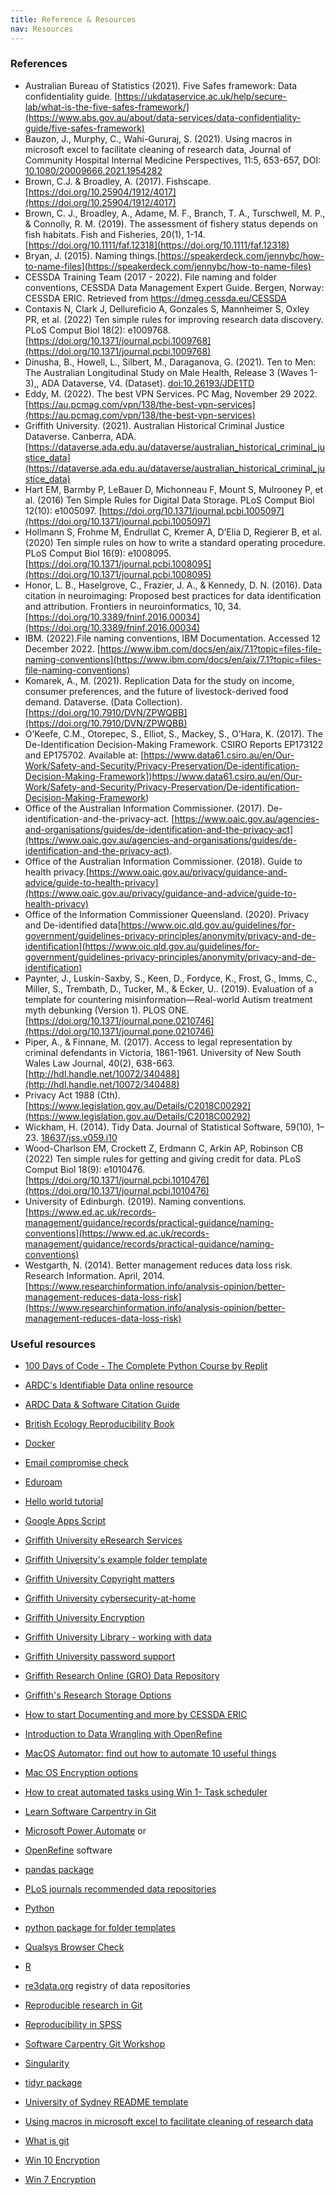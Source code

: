 ```yaml
---
title: Reference & Resources
nav: Resources
---
```


### References

- Australian Bureau of Statistics (2021). Five Safes framework:  Data confidentiality guide. [https://ukdataservice.ac.uk/help/secure-lab/what-is-the-five-safes-framework/](https://www.abs.gov.au/about/data-services/data-confidentiality-guide/five-safes-framework)
- Bauzon, J., Murphy, C., Wahi-Gururaj, S. (2021). Using macros in microsoft excel to facilitate cleaning of research data, Journal of Community Hospital Internal Medicine Perspectives, 11:5, 653-657, DOI: [10.1080/20009666.2021.1954282](https://www.tandfonline.com/doi/full/10.1080/20009666.2021.1954282)
- Brown, C.J. & Broadley, A. (2017). Fishscape. [https://doi.org/10.25904/1912/4017](https://doi.org/10.25904/1912/4017)
- Brown, C. J., Broadley, A., Adame, M. F., Branch, T. A., Turschwell, M. P., & Connolly, R. M. (2019). The assessment of fishery status depends on fish habitats. Fish and Fisheries, 20(1), 1-14. [https://doi.org/10.1111/faf.12318](https://doi.org/10.1111/faf.12318)
- Bryan, J. (2015). Naming things.[https://speakerdeck.com/jennybc/how-to-name-files](https://speakerdeck.com/jennybc/how-to-name-files)
- CESSDA Training Team (2017 - 2022). File naming and folder conventions, CESSDA Data Management Expert Guide. Bergen, Norway: CESSDA ERIC. Retrieved from  [https://dmeg.cessda.eu/CESSDA ](https://dmeg.cessda.eu/CESSDA)
- Contaxis N, Clark J, Dellureficio A, Gonzales S, Mannheimer S, Oxley PR, et al. (2022) Ten simple rules for improving research data discovery. PLoS Comput Biol 18(2): e1009768. [https://doi.org/10.1371/journal.pcbi.1009768](https://doi.org/10.1371/journal.pcbi.1009768)
- Dinusha, B., Howell, L., Silbert, M., Daraganova, G. (2021). Ten to Men: The Australian Longitudinal Study on Male Health, Release 3 (Waves 1-3),, ADA Dataverse, V4. (Dataset). [doi:10.26193/JDE1TD](doi:10.26193/JDE1TD)
- Eddy, M. (2022). The best VPN Services. PC Mag, November 29 2022. [https://au.pcmag.com/vpn/138/the-best-vpn-services](https://au.pcmag.com/vpn/138/the-best-vpn-services)
- Griffith University. (2021). Australian Historical Criminal Justice Dataverse. Canberra, ADA. [https://dataverse.ada.edu.au/dataverse/australian_historical_criminal_justice_data](https://dataverse.ada.edu.au/dataverse/australian_historical_criminal_justice_data)
- Hart EM, Barmby P, LeBauer D, Michonneau F, Mount S, Mulrooney P, et al. (2016) Ten Simple Rules for Digital Data Storage. PLoS Comput Biol 12(10): e1005097. [https://doi.org/10.1371/journal.pcbi.1005097](https://doi.org/10.1371/journal.pcbi.1005097)
- Hollmann S, Frohme M, Endrullat C, Kremer A, D’Elia D, Regierer B, et al. (2020) Ten simple rules on how to write a standard operating procedure. PLoS Comput Biol 16(9): e1008095. [https://doi.org/10.1371/journal.pcbi.1008095](https://doi.org/10.1371/journal.pcbi.1008095)
- Honor, L. B., Haselgrove, C., Frazier, J. A., & Kennedy, D. N. (2016). Data citation in neuroimaging: Proposed best practices for data identification and attribution. Frontiers in neuroinformatics, 10, 34. [https://doi.org/10.3389/fninf.2016.00034](https://doi.org/10.3389/fninf.2016.00034)
- IBM. (2022).File naming conventions, IBM Documentation. Accessed 12 December 2022. [https://www.ibm.com/docs/en/aix/7.1?topic=files-file-naming-conventions](https://www.ibm.com/docs/en/aix/7.1?topic=files-file-naming-conventions)
- Komarek, A., M. (2021). Replication Data for the study on income, consumer preferences, and the future of livestock-derived food demand. Dataverse. (Data Collection). [https://doi.org/10.7910/DVN/ZPWQBB](https://doi.org/10.7910/DVN/ZPWQBB)
- O’Keefe, C.M., Otorepec, S., Elliot, S., Mackey, S., O’Hara, K. (2017). The De-Identification Decision-Making Framework. CSIRO Reports EP173122 and EP175702. Available at: [https://www.data61.csiro.au/en/Our-Work/Safety-and-Security/Privacy-Preservation/De-identification-Decision-Making-Framework])https://www.data61.csiro.au/en/Our-Work/Safety-and-Security/Privacy-Preservation/De-identification-Decision-Making-Framework)
- Office of the Australian Information Commissioner. (2017). De-identification-and-the-privacy-act. [https://www.oaic.gov.au/agencies-and-organisations/guides/de-identification-and-the-privacy-act](https://www.oaic.gov.au/agencies-and-organisations/guides/de-identification-and-the-privacy-act).
- Office of the Australian Information Commissioner. (2018). Guide to health privacy.[https://www.oaic.gov.au/privacy/guidance-and-advice/guide-to-health-privacy](https://www.oaic.gov.au/privacy/guidance-and-advice/guide-to-health-privacy)
- Office of the Information Commissioner Queensland. (2020). Privacy and De-identified data[https://www.oic.qld.gov.au/guidelines/for-government/guidelines-privacy-principles/anonymity/privacy-and-de-identification](https://www.oic.qld.gov.au/guidelines/for-government/guidelines-privacy-principles/anonymity/privacy-and-de-identification)
- Paynter, J., Luskin-Saxby, S., Keen, D., Fordyce, K., Frost, G., Imms, C., Miller, S., Trembath, D., Tucker, M., & Ecker, U.. (2019). Evaluation of a template for countering misinformation—Real-world Autism treatment myth debunking (Version 1). PLOS ONE. [https://doi.org/10.1371/journal.pone.0210746](https://doi.org/10.1371/journal.pone.0210746)
- Piper, A., & Finnane, M. (2017). Access to legal representation by criminal defendants in Victoria, 1861-1961. University of New South Wales Law Journal, 40(2), 638-663. [http://hdl.handle.net/10072/340488](http://hdl.handle.net/10072/340488)
- Privacy Act 1988 (Cth). [https://www.legislation.gov.au/Details/C2018C00292](https://www.legislation.gov.au/Details/C2018C00292)
- Wickham, H. (2014). Tidy Data. Journal of Statistical Software, 59(10), 1–23. [18637/jss.v059.i10](https://doi.org/10.18637/jss.v059.i10)
- Wood-Charlson EM, Crockett Z, Erdmann C, Arkin AP, Robinson CB (2022) Ten simple rules for getting and giving credit for data. PLoS Comput Biol 18(9): e1010476. [https://doi.org/10.1371/journal.pcbi.1010476](https://doi.org/10.1371/journal.pcbi.1010476)
- University of Edinburgh. (2019). Naming conventions.[https://www.ed.ac.uk/records-management/guidance/records/practical-guidance/naming-conventions](https://www.ed.ac.uk/records-management/guidance/records/practical-guidance/naming-conventions)
- Westgarth, N. (2014). Better management reduces data loss risk. Research Information. April, 2014. [https://www.researchinformation.info/analysis-opinion/better-management-reduces-data-loss-risk](https://www.researchinformation.info/analysis-opinion/better-management-reduces-data-loss-risk)

### Useful resources
- [100 Days of Code - The Complete Python Course by Replit](https://replit.com)
- [ARDC's Identifiable Data online resource](https://ardc.edu.au/resource/identifiable-data/)
- [ARDC Data & Software Citation Guide](https://ardc.edu.au/resource/data-and-software-citation/)
- [British Ecology Reproducibility Book](https://www.britishecologicalsociety.org/wp-content/uploads/2017/12/guide-to-reproducible-code.pdf)
- [Docker](https://www.docker.com/)
- [Email compromise check](https://haveibeenpwned.com/)
- [Eduroam](https://www.griffith.edu.au/internet-access/wifi/eduroam)
- [Hello world tutorial](https://docs.github.com/en/get-started/quickstart/hello-world)
- [Google Apps Script](https://www.google.com/script/start/)

- [Griffith University eResearch Services](https://www.griffith.edu.au/eresearch-services)
- [Griffith University's example folder template](https://github.com/guereslib/MyResearchProjects/archive/master.zip)
- [Griffith University Copyright matters](https://www.griffith.edu.au/copyright-matters)
- [Griffith University cybersecurity-at-home](https://www.griffith.edu.au/about-griffith/cybersecurity/cybersecurity-at-home)
- [Griffith University Encryption](https://www.griffith.edu.au/about-griffith/cybersecurity/data-protection)
- [Griffith University Library - working with data](https://www.griffith.edu.au/library/research-publishing/working-with-data)
- [Griffith University password support](https://www.griffith.edu.au/passwords)
- [Griffith Research Online (GRO) Data Repository](https://research-repository.griffith.edu.au/handle/10072/392600)
- [Griffith's Research Storage Options](https://research-storage.griffith.edu.au/)

- [How to start Documenting and more by CESSDA ERIC](https://www.cessda.eu/Training/Training-Resources/Library/Data-Management-Expert-Guide/2.-Organise-Document/Documentation-and-metadata)
- [Introduction to Data Wrangling with OpenRefine](https://griffithunilibrary.github.io/intro-data-wrangle/)
- [MacOS Automator: find out how to automate 10 useful things](https://www.idownloadblog.com/2018/11/21/cool-things-mac-automator-tutorial/)
- [Mac OS Encryption options](https://support.apple.com/en-au/HT204837)
- [How to creat automated tasks using Win 1- Task scheduler](https://www.windowscentral.com/how-create-automated-task-using-task-scheduler-windows-10)
- [Learn Software Carpentry in Git](http://swcarpentry.github.io/git-novice)
- [Microsoft Power Automate](https://powerautomate.microsoft.com/en-gb/) or 
- [OpenRefine](https://openrefine.org/) software
- [pandas package](https://byuidatascience.github.io/python4ds/tidy-data.html)
- [PLoS journals recommended data repositories](https://journals.plos.org/plosone/s/recommended-repositories)
- [Python](https://www.python.org/)
- [python package for folder templates](https://github.com/vukovicnikola/templateproject)
- [Qualsys Browser Check](https://browsercheck.qualys.com/)

- [R](https://www.r-project.org/)
- [re3data.org](https://www.re3data.org/) registry of data repositories
- [Reproducible research in Git ](https://nbis-reproducible-research.readthedocs.io/en/latest/git/)
- [Reproducibility in SPSS](https://andrewpwheeler.wordpress.com/2012/03/20/making-a-reproducible-example-in-spss/)
- [Software Carpentry Git Workshop](https://swcarpentry.github.io/git-novice/)
- [Singularity](https://docs.sylabs.io/guides/latest/user-guide/#)
- [tidyr package](https://r4ds.had.co.nz/tidy-data.html)
- [University of Sydney README template](https://www.google.com/url?sa=t&rct=j&q=&esrc=s&source=web&cd=&ved=2ahUKEwirpZzmyNL7AhUayTgGHb8tAewQFnoECB8QAQ&url=https%3A%2F%2Flibrary.sydney.edu.au%2Fresearch%2Fdata-management%2Fdownloads%2FREADME-template.docx&usg=AOvVaw0Z3q0K1PsGivmQY-qNFpZL)
- [Using macros in microsoft excel to facilitate cleaning of research data](https://doi.org/10.1080/20009666.2021.1954282)
- [What is git](https://opensource.com/resources/what-is-git)
- [Win 10 Encryption](https://www.windowscentral.com/how-use-bitlocker-encryption-windows-10)
- [Win 7 Encryption](https://www.microsoft.com/en-au/download/details.aspx?id=4794) 
